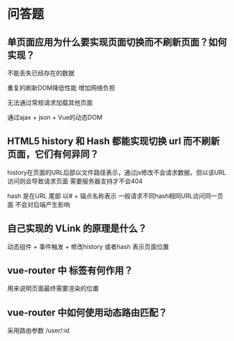 # 问答题
## 单页面应用为什么要实现页面切换而不刷新页面？如何实现？
不能丢失已经存在的数据

重复的刷新DOM降低性能 增加网络负担

无法通过常规请求加载其他页面

通过ajax + json + Vue的动态DOM
## HTML5 history 和 Hash 都能实现切换 url 而不刷新页面，它们有何异同？
history在页面的URL后部以文件路径表示，通过js修改不会请求数据，但以该URL访问则会导致请求页面 需要服务器支持才不会404 

hash 是在URL 尾部 以# + 锚点名称表示 一般请求不同hash相同URL访问同一页面 不会对后端产生影响

## 自己实现的 VLink 的原理是什么？
动态组件 + 事件触发 + 修改history 或者hash 表示页面位置

## vue-router 中 <router-view></router-view> 标签有何作用？
用来说明页面最终需要渲染的位置
## vue-router 中如何使用动态路由匹配？

采用路由参数 /user/:id
